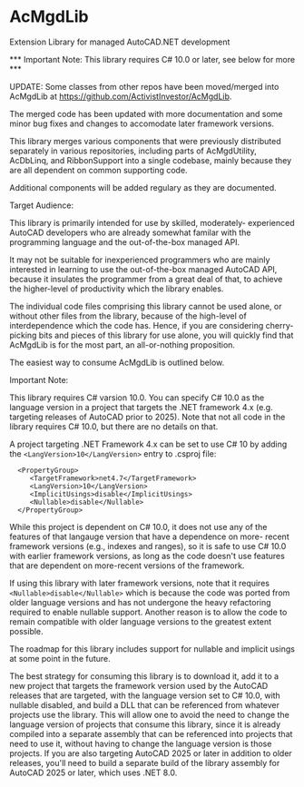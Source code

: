 # AcMgdLib
Extension Library for managed AutoCAD.NET development

*** Important Note: This library requires C# 10.0 or later, 
see below for more ***

UPDATE: Some classes from other repos have been moved/merged
into AcMgdLib at https://github.com/ActivistInvestor/AcMgdLib.

The merged code has been updated with more documentation
and some minor bug fixes and changes to accomodate later
framework versions.

This library merges various components that were previously distributed
separately in various repositories, including parts of AcMgdUtility, 
AcDbLinq, and RibbonSupport into a single codebase, mainly because they 
are all dependent on common supporting code.

Additional components will be added regulary as they are documented.

Target Audience:

This library is primarily intended for use by skilled, moderately-
experienced AutoCAD developers who are already somewhat familar 
with the programming language and the out-of-the-box managed API.

It may not be suitable for inexperienced programmers who are 
mainly interested in learning to use the out-of-the-box managed
AutoCAD API, because it insulates the programmer from a great
deal of that, to achieve the higher-level of productivity which
the library enables.

The individual code files comprising this library cannot be used
alone, or without other files from the library, because of the
high-level of interdependence which the code has. Hence, if you
are considering cherry-picking bits and pieces of this library
for use alone, you will quickly find that AcMgdLib is for the 
most part, an all-or-nothing proposition.  

The easiest way to consume AcMgdLib is outlined below.

Important Note:

This library requires C# varsion 10.0. You can specify C# 10.0 as the
language version in a project that targets the .NET framework 4.x (e.g.
targeting releases of AutoCAD prior to 2025). Note that not all code in
the library requires C# 10.0, but there are no details on that.

A project targeting .NET Framework 4.x can be set to use C# 10 by
adding the `<LangVersion>10</LangVersion>` entry to .csproj file:

```
  <PropertyGroup>
     <TargetFramework>net4.7</TargetFramework>
     <LangVersion>10</LangVersion>
     <ImplicitUsings>disable</ImplicitUsings>
     <Nullable>disable</Nullable>
  </PropertyGroup>
```
While this project is dependent on C# 10.0, it does not use any of
the features of that langauge version that have a dependence on more-
recent framework versions (e.g., indexes and ranges), so it is safe
to use C# 10.0 with earlier framework versions, as long as the code
doesn't use features that are dependent on more-recent versions of
the framework.

If using this library with later framework versions, note that it 
requires `<Nullable>disable</Nullable>` which is because the code was
ported from older language versions and has not undergone the heavy
refactoring required to enable nullable support. Another reason is
to allow the code to remain compatible with older language versions
to the greatest extent possible. 

The roadmap for this library includes support for nullable and 
implicit usings at some point in the future.

The best strategy for consuming this library is to download it, add
it to a new project that targets the framework version used by the
AutoCAD releases that are targeted, with the language version set to
C# 10.0, with nullable disabled, and build a DLL that can be referenced 
from whatever projects use the library. This will allow one to avoid the need to change the
language version of projects that consume this library, since it is
already compiled into a separate assembly that can be referenced into
projects that need to use it, without having to change the language
version is those projects. If you are also targeting AutoCAD 2025 or 
later in addition to older releases, you'll need to build a separate 
build of the library assembly for AutoCAD 2025 or later, which uses
.NET 8.0.
